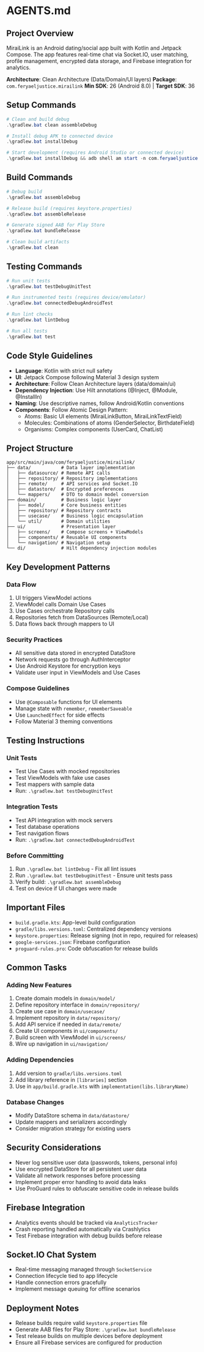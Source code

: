 # AGENTS.md

## Project Overview

MiraiLink is an Android dating/social app built with Kotlin and Jetpack Compose. The app features real-time chat via Socket.IO, user matching, profile management, encrypted data storage, and Firebase integration for analytics.

**Architecture**: Clean Architecture (Data/Domain/UI layers)
**Package**: `com.feryaeljustice.mirailink`
**Min SDK**: 26 (Android 8.0) | **Target SDK**: 36

## Setup Commands

```powershell
# Clean and build debug
.\gradlew.bat clean assembleDebug

# Install debug APK to connected device
.\gradlew.bat installDebug

# Start development (requires Android Studio or connected device)
.\gradlew.bat installDebug && adb shell am start -n com.feryaeljustice.mirailink/.ui.MainActivity
```

## Build Commands

```powershell
# Debug build
.\gradlew.bat assembleDebug

# Release build (requires keystore.properties)
.\gradlew.bat assembleRelease

# Generate signed AAB for Play Store
.\gradlew.bat bundleRelease

# Clean build artifacts
.\gradlew.bat clean
```

## Testing Commands

```powershell
# Run unit tests
.\gradlew.bat testDebugUnitTest

# Run instrumented tests (requires device/emulator)
.\gradlew.bat connectedDebugAndroidTest

# Run lint checks
.\gradlew.bat lintDebug

# Run all tests
.\gradlew.bat test
```

## Code Style Guidelines

- **Language**: Kotlin with strict null safety
- **UI**: Jetpack Compose following Material 3 design system
- **Architecture**: Follow Clean Architecture layers (data/domain/ui)
- **Dependency Injection**: Use Hilt annotations (@Inject, @Module, @InstallIn)
- **Naming**: Use descriptive names, follow Android/Kotlin conventions
- **Components**: Follow Atomic Design Pattern:
  - Atoms: Basic UI elements (MiraiLinkButton, MiraiLinkTextField)
  - Molecules: Combinations of atoms (GenderSelector, BirthdateField)  
  - Organisms: Complex components (UserCard, ChatList)

## Project Structure

```text
app/src/main/java/com/feryaeljustice/mirailink/
├── data/           # Data layer implementation
│   ├── datasource/ # Remote API calls
│   ├── repository/ # Repository implementations
│   ├── remote/     # API services and Socket.IO
│   ├── datastore/  # Encrypted preferences
│   └── mappers/    # DTO to domain model conversion
├── domain/         # Business logic layer
│   ├── model/      # Core business entities
│   ├── repository/ # Repository contracts
│   ├── usecase/    # Business logic encapsulation
│   └── util/       # Domain utilities
├── ui/             # Presentation layer
│   ├── screens/    # Compose screens + ViewModels
│   ├── components/ # Reusable UI components
│   └── navigation/ # Navigation setup
└── di/             # Hilt dependency injection modules
```

## Key Development Patterns

### Data Flow

1. UI triggers ViewModel actions
2. ViewModel calls Domain Use Cases
3. Use Cases orchestrate Repository calls
4. Repositories fetch from DataSources (Remote/Local)
5. Data flows back through mappers to UI

### Security Practices

- All sensitive data stored in encrypted DataStore
- Network requests go through AuthInterceptor
- Use Android Keystore for encryption keys
- Validate user input in ViewModels and Use Cases

### Compose Guidelines

- Use `@Composable` functions for UI elements
- Manage state with `remember`, `rememberSaveable`
- Use `LaunchedEffect` for side effects
- Follow Material 3 theming conventions

## Testing Instructions

### Unit Tests

- Test Use Cases with mocked repositories
- Test ViewModels with fake use cases
- Test mappers with sample data
- Run: `.\gradlew.bat testDebugUnitTest`

### Integration Tests

- Test API integration with mock servers
- Test database operations
- Test navigation flows
- Run: `.\gradlew.bat connectedDebugAndroidTest`

### Before Committing

1. Run `.\gradlew.bat lintDebug` - Fix all lint issues
2. Run `.\gradlew.bat testDebugUnitTest` - Ensure unit tests pass
3. Verify build: `.\gradlew.bat assembleDebug`
4. Test on device if UI changes were made

## Important Files

- `build.gradle.kts`: App-level build configuration
- `gradle/libs.versions.toml`: Centralized dependency versions
- `keystore.properties`: Release signing (not in repo, required for releases)
- `google-services.json`: Firebase configuration
- `proguard-rules.pro`: Code obfuscation for release builds

## Common Tasks

### Adding New Features

1. Create domain models in `domain/model/`
2. Define repository interface in `domain/repository/`
3. Create use case in `domain/usecase/`
4. Implement repository in `data/repository/`
5. Add API service if needed in `data/remote/`
6. Create UI components in `ui/components/`
7. Build screen with ViewModel in `ui/screens/`
8. Wire up navigation in `ui/navigation/`

### Adding Dependencies

1. Add version to `gradle/libs.versions.toml`
2. Add library reference in `[libraries]` section
3. Use in `app/build.gradle.kts` with `implementation(libs.libraryName)`

### Database Changes

- Modify DataStore schema in `data/datastore/`
- Update mappers and serializers accordingly
- Consider migration strategy for existing users

## Security Considerations

- Never log sensitive user data (passwords, tokens, personal info)
- Use encrypted DataStore for all persistent user data
- Validate all network responses before processing
- Implement proper error handling to avoid data leaks
- Use ProGuard rules to obfuscate sensitive code in release builds

## Firebase Integration

- Analytics events should be tracked via `AnalyticsTracker`
- Crash reporting handled automatically via Crashlytics
- Test Firebase integration with debug builds before release

## Socket.IO Chat System

- Real-time messaging managed through `SocketService`
- Connection lifecycle tied to app lifecycle
- Handle connection errors gracefully
- Implement message queuing for offline scenarios

## Deployment Notes

- Release builds require valid `keystore.properties` file
- Generate AAB files for Play Store: `.\gradlew.bat bundleRelease`
- Test release builds on multiple devices before deployment
- Ensure all Firebase services are configured for production
